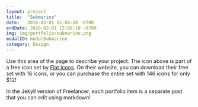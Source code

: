 ```yaml
---
layout: project
title:  "Submarine"
date:   2016-02-01 15:08:10 -0700
endDate: 2016-02-01 15:08:10 -0700
img: img/portfolio/submarine.png
modalID: modalSubmarine
category: Design
---
```

Use this area of the page to describe your project. The icon above is part of a free icon set by [Flat Icons][flat-icons-link]. On their website, you can download their free set with 16 icons, or you can purchase the entire set with 146 icons for only $12!

In the Jekyll version of Freelancer, each portfolio item is a separate post that you can edit using markdown!

[flat-icons-link]: https://sellfy.com/p/8Q9P/jV3VZ/
